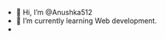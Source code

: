 - 👋 Hi, I’m @Anushka512
- 🌱 I’m currently learning Web development.
-

<!---
Anushka512/Anushka512 is a ✨ special ✨ repository because its `anu.md` (this file) appears on your GitHub profile.
You can click the Preview link to take a look at your changes.
--->
